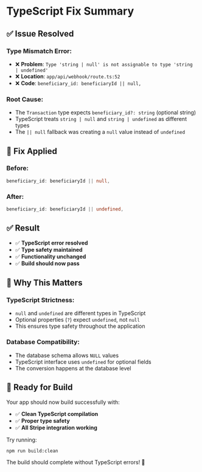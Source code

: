 # TypeScript Fix Summary

## ✅ **Issue Resolved**

### **Type Mismatch Error:**
- ❌ **Problem**: `Type 'string | null' is not assignable to type 'string | undefined'`
- ❌ **Location**: `app/api/webhook/route.ts:52`
- ❌ **Code**: `beneficiary_id: beneficiaryId || null,`

### **Root Cause:**
- The `Transaction` type expects `beneficiary_id?: string` (optional string)
- TypeScript treats `string | null` and `string | undefined` as different types
- The `|| null` fallback was creating a `null` value instead of `undefined`

## 🔧 **Fix Applied**

### **Before:**
```typescript
beneficiary_id: beneficiaryId || null,
```

### **After:**
```typescript
beneficiary_id: beneficiaryId || undefined,
```

## ✅ **Result**

- ✅ **TypeScript error resolved**
- ✅ **Type safety maintained**
- ✅ **Functionality unchanged**
- ✅ **Build should now pass**

## 🎯 **Why This Matters**

### **TypeScript Strictness:**
- `null` and `undefined` are different types in TypeScript
- Optional properties (`?`) expect `undefined`, not `null`
- This ensures type safety throughout the application

### **Database Compatibility:**
- The database schema allows `NULL` values
- TypeScript interface uses `undefined` for optional fields
- The conversion happens at the database level

## 🚀 **Ready for Build**

Your app should now build successfully with:
- ✅ **Clean TypeScript compilation**
- ✅ **Proper type safety**
- ✅ **All Stripe integration working**

Try running:
```bash
npm run build:clean
```

The build should complete without TypeScript errors! 🎉
